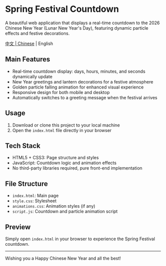 # Spring Festival Countdown

A beautiful web application that displays a real-time countdown to the 2026 Chinese New Year (Lunar New Year's Day), featuring dynamic particle effects and festive decorations.

[中文 | Chinese](README.md) | English

## Main Features
- Real-time countdown display: days, hours, minutes, and seconds dynamically update
- New Year greetings and lantern decorations for a festive atmosphere
- Golden particle falling animation for enhanced visual experience
- Responsive design for both mobile and desktop
- Automatically switches to a greeting message when the festival arrives

## Usage
1. Download or clone this project to your local machine
2. Open the `index.html` file directly in your browser

## Tech Stack
- HTML5 + CSS3: Page structure and styles
- JavaScript: Countdown logic and animation effects
- No third-party libraries required, pure front-end implementation

## File Structure
- `index.html`: Main page
- `style.css`: Stylesheet
- `animations.css`: Animation styles (if any)
- `script.js`: Countdown and particle animation script

## Preview
Simply open `index.html` in your browser to experience the Spring Festival countdown.

---
Wishing you a Happy Chinese New Year and all the best!